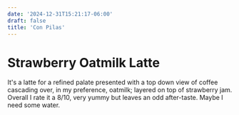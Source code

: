 ```yaml
---
date: '2024-12-31T15:21:17-06:00'
draft: false
title: 'Con Pilas'
---
```


# Strawberry Oatmilk Latte
It's a latte for a refined palate presented with a top down view of coffee cascading over, in my preference, oatmilk; layered on top of strawberry jam. Overall I rate it a 8/10, very yummy but leaves an odd after-taste. Maybe I need some water.